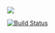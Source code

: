 [![](https://jitpack.io/v/Vyacheslav-Lapin/spring-course10.svg)](https://jitpack.io/#Vyacheslav-Lapin/spring-course10)

[![Build Status](https://travis-ci.org/Vyacheslav-Lapin/spring-course10.svg?branch=master)](https://travis-ci.org/Vyacheslav-Lapin/spring-course10)
